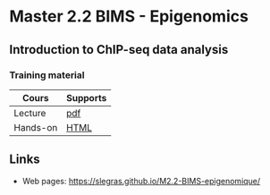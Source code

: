 # Master 2.2 BIMS - Epigenomics
## Introduction to ChIP-seq data analysis
### Training material

| Cours | Supports |
|----------------------------------|----------|
| Lecture | [pdf](M2_2-BIMS-epigenomique.pdf) |
| Hands-on | [HTML](https://slegras.github.io/M2.2-BIMS-epigenomique/hands-on/hands-on_empty.html) |

## Links
- Web pages: <https://slegras.github.io/M2.2-BIMS-epigenomique/>

